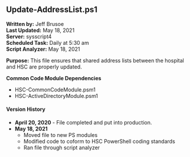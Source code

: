 ## Update-AddressList.ps1

**Written by:** Jeff Brusoe<br>
**Last Updated:** May 18, 2021<br>
**Server:** sysscript4<br>
**Scheduled Task:** Daily at 5:30 am<br>
**Script Analyzer:** May 18, 2021

**Purpose:** This file ensures that shared address lists between the hospital and HSC are properly updated.<br>

**Common Code Module Dependencies**<br>
* HSC-CommonCodeModule.psm1
* HSC-ActiveDirectoryModule.psm1

#### Version History
* **April 20, 2020** - File completed and put into production. 
* **May 18, 2021**
  * Moved file to new PS modules
  * Modified code to coform to HSC PowerShell coding standards
  * Ran file through script analyzer
